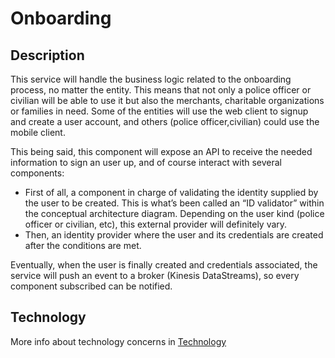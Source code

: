 # Onboarding

## Description

This service will handle the business logic related to the onboarding process, no matter the entity. This means that not only a police officer or civilian will be able to use it but also the merchants, charitable organizations or families in need. Some of the entities will use the web client to signup and create a user account, and others (police officer,civilian) could use the mobile client.

This being said, this component will expose an API to receive the needed information to sign an user up, and of course interact with several components:

- First of all, a component in charge of validating the identity supplied by the user to be created. This is what’s been called an “ID validator” within the conceptual architecture diagram. Depending on the user kind (police officer or civilian, etc), this external provider will definitely vary.    
- Then, an identity provider where the user and its credentials are created after the conditions are met.

Eventually, when the user is finally created and credentials associated, the service will push an event to a broker (Kinesis DataStreams), so every component subscribed can be notified.

## Technology
More info about technology concerns in [Technology](/Architecture/Technology/onboarding.md)